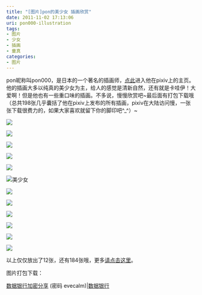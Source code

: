 ```yaml
---
title: "[图片]pon的美少女 插画欣赏"
date: 2011-11-02 17:13:06
uri: pon000-illustration
tags: 
- 图片
- 少女
- 插画
- 童真
categories: 
- 图片
---
```


pon昵称叫pon000，是日本的一个著名的插画师，[点此](http://is.gd/b5l951 "pon000 on Pixiv")进入他在pixiv上的主页。他的插画大多以纯真的美少女为主，给人的感觉是清新自然，还有就是卡哇伊！大爱啊！但是他也有一些重口味的插画。不多说，慢慢欣赏吧~最后面有打包下载哦（总共198张几乎囊括了他在pixiv上发布的所有插画，pixiv在大陆访问慢，一张张下载很费力的，如果大家喜欢就留下你的脚印吧^_^）~

![](https://yqmfyg.bn1.livefilestore.com/y2p6bph17rN82fEExy1149Xpys_7viOt3tnd5Z7F8fyVcTpVkJZNnsus_Q-_MTlUXCFQTm9YG9LFzuUEpzNSwzQ7mTzqpIYMHzYYrxzMihJ2Xs/pon1.jpg?psid=1)

![](https://yqmfyg.bn1.livefilestore.com/y2pqiw2XWxmJHs9IjNb48jj2HRjFd0JopkyQyhw_ll6X0NY4ReSCmIMzBEDZyAMUoIquUrFqjqVueZv99nrznCpH1axlqBsuoLobXF5p9qEgvA/pon2.jpg?psid=1)

![](https://yqmfyg.bn1.livefilestore.com/y2pec7SkI-RJ4JhuCmHBj9i4QtjNcyRfoUQHQVatE5h0jT3PfPQ0buN7UiVTpxQNgy3eypEg9ywOKzqpKdnh1pXV5VfUxRpnfQUpQzfVRkJW9g/pon3.jpg?psid=1)

![](https://yqmfyg.bn1.livefilestore.com/y2pOB-W7I64bPeiHQR-YwbXjM6ecKYGLD5ELuVF4vj1ghjXqx8eev8-basJkDZ7irvdHSxj7uMTVyK_polnRWEmyggvm-rEZcizVd7akSUggw0/pon4.jpg?psid=1)

![](https://yqmfyg.bn1.livefilestore.com/y2p6jaVEzUc-qYfhOiOY9nCGFK3guXlOoH4peP16s8XAPJM-NP8KX1xq5FdGc86ePgMkQvGEmBs3XEd8-wSwCylbgTbf6MDgaV5Sc3BMCNoVxM/pon5.jpg?psid=1)

![](https://yqmfyg.bn1.livefilestore.com/y2pA4aN9ZDpj4NoFwoiqYzkfopPQABJ8FZE-kycudS4da7scWVP_yN0zGfXei8p9RSIsrns5N-kqU3wKJ9h3vxJf41n6usELU3BIZFrVeO14g4/pon7.jpg?psid=1 "美少女")

![](https://yqmfyg.bn1.livefilestore.com/y2pwq7PQRaMg422v9X3oUpFrcR_LzGgD1FK1PD1gZVKLSmN1zaHcCjHmSDpAa_Ev1737oPqdLOvA1PoxyY8-HdClPT21ss_O5_kyaremCZuo7o/pon9.jpg?psid=1)

![](https://yqmfyg.bn1.livefilestore.com/y2pKwBJ-cPhJTvZQ6eZZH28ieM16nkY_IVxxRY-CHmIzUdpzGl0NnDpi_8kliznm7Q8qu3PNKQL0Hkbn0a69ITAeyNr9yOk2kSFhwAmaM2C1c4/pon8.JPEG?psid=1)

![](https://yqmfyg.bn1.livefilestore.com/y2pk471DAB9M1GcYpu8B_Qh20Y5utanKKwbHeEtYtkM_hsh8JH_aVJXhjZK43wZbXqIPU-XFoQAN1H-EFkOqwQute6bsPEtwX7Brg_HnFTNVIU/pon6.jpg?psid=1)

![](https://yqmfyg.bn1.livefilestore.com/y2p_S-039AV3K8T56Xs3-Bg5d4fhZ5G_l8NplihWDVO1094esCcKA1KorXpIXAcmUf2dgOQtouBO9QN6OVNBEbDNBw1q_1Tw7cxWzK7fG0U768/pon11.jpg?psid=1)

![](https://yqmfyg.bn1.livefilestore.com/y2pqdH4zQvgGJbP8OhIJXBp88oBsoz2YbuSjAuhBS5yciywx5ukLfvgOqm3r7tWlQynOJWNMbYCcilnJ2Qk_3Aj363OyTRs-7W6a1Qspxtljno/pon10.JPEG?psid=1)

![](https://yqmfyg.bn1.livefilestore.com/y2pQG0psgvg7oFKopdVYZqV7aREBgrctD2I8vygdXSarUXJyWBFmNlzQRhTV_wGU8MJq70AUheV0W04xu3DMKIfhSpcE8BpiCfcTrqQZhmqnOo/pon14.jpg?psid=1)

以上仅仅放出了12张，还有184张哦，更多[请点击这里](http://is.gd/hvo2uv "Live Photo")。

图片打包下载：

[数据银行加密分享](http://s.dbank.com/e07fzbw3a8 "无需登录即可下载。文件加密码：evecalm") (密码 evecalm)|[数据银行](http://dl.dbank.com/c09d5v0lff)
